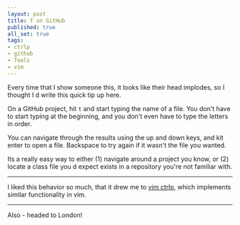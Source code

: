 ```yaml
---
layout: post
title: T on GitHub
published: true
all_set: true
tags:
- ctrlp
- github
- Tools
- vim
---
```


Every time that I show someone this, it looks like their head implodes, so I
thought I d write this quick tip up here.

On a GitHub project, hit `t` and start typing the name of a file. You don't have
to start typing at the beginning, and you don't even have to type the letters in
order.

You can navigate through the results using the up and down keys, and kit enter
to open a file. Backspace to try again if it wasn't the file you wanted.

Its a really easy way to either (1) navigate around a project you know, or (2)
locate a class file you d expect exists in a repository you're not familiar
with.

---

I liked this behavior so much, that it drew me to [vim
ctrlp](http://www.vim.org/scripts/script.php?script_id=3736),
which implements similar functionality in vim.

---

Also - headed to London!
